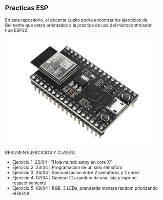 ## Practicas ESP

En este repositorio, el docente Luzko podra encontrar los ejercicios de Belmonte que estan
orientados a la practica de uso del microcontrolador tipo ESP32.

![alt text](media/esp32img.png)

RESUMEN EJERCICIOS Y CLASES:
 - Ejercicio 1: 23/04 | "Hola mundo estoy en core X"
 - Ejercicio 2: 23/04 | Programacion de un solo semaforo
 - Ejercicio 3: 24/04 | Sincronizacion entre 2 semaforos y 2 cores
 - Ejercicio 4: 07/04 | Generar IDs random de una lista y imprimir respectivamente
 - Ejercicio 5: 09/04 | RGB, 3 LEDs, prenderde manera random priorizando el BLINK
